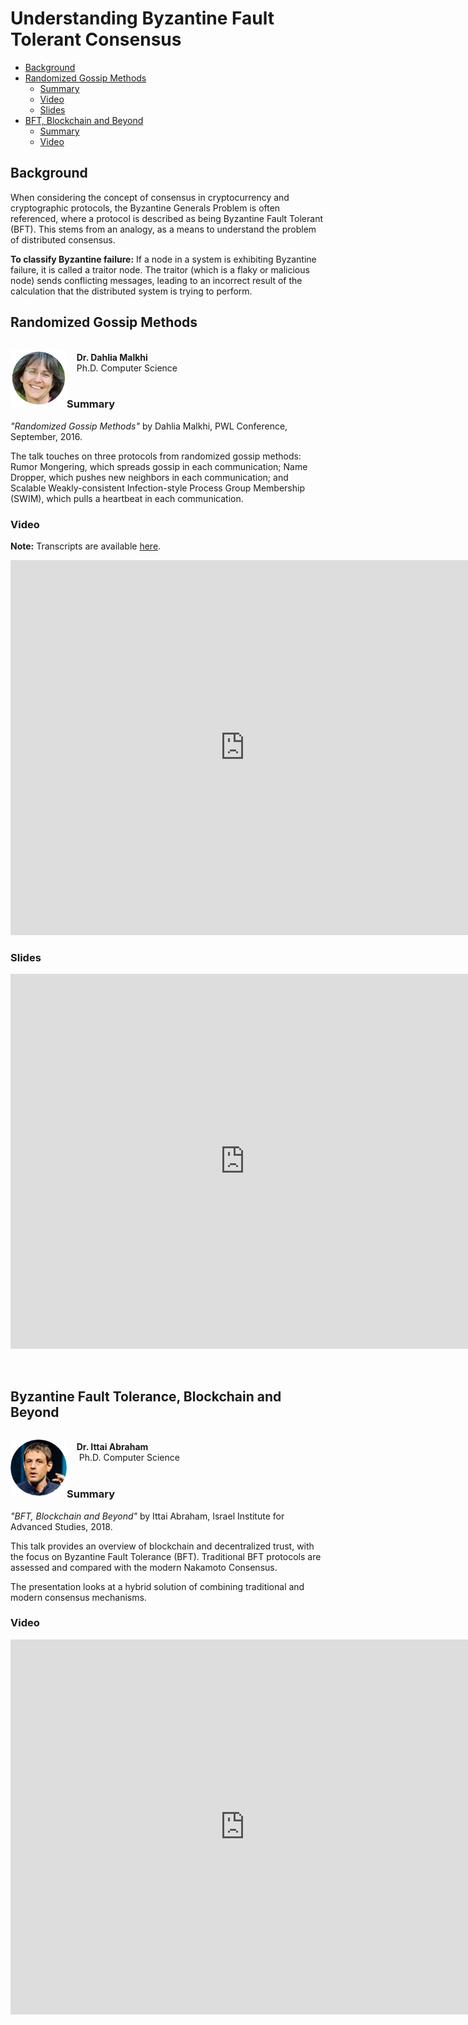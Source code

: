 # Understanding Byzantine Fault Tolerant Consensus

- [Background](#background)
- [Randomized Gossip Methods](#randomized-gossip-methods)
  - [Summary](#summary)
  - [Video](#video)
  - [Slides](#slides)
- [BFT, Blockchain and Beyond](#bft-blockchain-and-beyond)
  - [Summary](#summary-1)
  - [Video](#video-1)
  

## Background

When considering the concept of consensus in cryptocurrency and cryptographic protocols, the Byzantine Generals Problem 
is often referenced, where a protocol is described as being Byzantine Fault Tolerant (BFT). This stems from an analogy, 
as a means to understand the problem of distributed consensus.

**To classify Byzantine failure:**
If a node in a system is exhibiting Byzantine failure, it is called a traitor node. The traitor (which is a flaky or malicious node) sends 
conflicting messages, leading to an incorrect result of the calculation that the distributed system is trying to perform.

## Randomized Gossip Methods 

<div>
  <p style="float: left;">
    <img src="sources/dahlia_malkhi.png" width="90" />
  </p>
  <p>
    <br>
    &nbsp;&nbsp;&nbsp;&nbsp;<strong>Dr. Dahlia Malkhi</strong><br>
    &nbsp;&nbsp;&nbsp;&nbsp;Ph.D. Computer Science
    <br>
    <br>
  </p>
</div>


### Summary

*"Randomized Gossip Methods"* by Dahlia Malkhi, PWL Conference, September, 2016.

The talk touches on three protocols from randomized gossip methods: Rumor Mongering, which spreads gossip in each 
communication; Name Dropper, which pushes new neighbors in each communication; and Scalable Weakly-consistent Infection-style Process Group Membership (SWIM), which pulls a heartbeat in each 
communication.   

### Video

**Note:** Transcripts are available [here](https://github.com/papers-we-love/pwlconf-info/blob/master/2016/dahlia-malkhi/dahlia_pwlconf_captions.srt).

<iframe width="750" height="600" src="https://www.youtube.com/embed/Gxf5glthqrk" frameborder="0" 
allow="accelerometer; autoplay; encrypted-media; gyroscope; picture-in-picture" allowfullscreen></iframe>


### Slides

<embed src="https://speakerd.s3.amazonaws.com/presentations/c1c33de400a44e90911569ce999bde95/PWL-Sep-2016hotel.pdf" 
type="application/pdf" width="750" height="600" />

<br>


## Byzantine Fault Tolerance, Blockchain and Beyond

<div>
  <p style="float: left;">
    <img src="sources/ittai_abraham.png" width="90" />
  </p>
  <p>
    <br>
    &nbsp;&nbsp;&nbsp;&nbsp;<strong>Dr. Ittai Abraham</strong><br>
    &nbsp;&nbsp;&nbsp;&nbsp; Ph.D. Computer Science
    <br>
    <br>
  </p>
</div>


### Summary

*"BFT, Blockchain and Beyond"* by Ittai Abraham, Israel Institute for Advanced Studies, 2018. 

This talk provides an overview of blockchain and decentralized trust, with the focus on Byzantine Fault Tolerance (BFT). Traditional 
BFT protocols are assessed and compared with the modern Nakamoto Consensus. 

The presentation looks at a hybrid solution of combining traditional and modern consensus mechanisms. 

### Video

<iframe width="750" height="600" src="https://www.youtube.com/embed/N_3r-NkBUTk" frameborder="0" allow="accelerometer; 
autoplay; encrypted-media; gyroscope; picture-in-picture" allowfullscreen></iframe>

